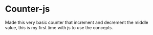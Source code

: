 # Counter-js

Made this very basic counter that increment and decrement the middle value, this is my first time with js to use the concepts.
